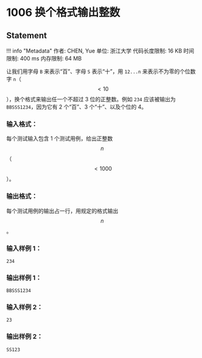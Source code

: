 
# 1006 换个格式输出整数

## Statement

!!! info "Metadata"
    作者: CHEN, Yue
    单位: 浙江大学
    代码长度限制: 16 KB
    时间限制: 400 ms
    内存限制: 64 MB

让我们用字母 `B` 来表示“百”、字母 `S` 表示“十”，用 `12...n` 来表示不为零的个位数字 `n`（$$<10$$），换个格式来输出任一个不超过 3 位的正整数。例如 `234` 应该被输出为 `BBSSS1234`，因为它有 2 个“百”、3 个“十”、以及个位的 4。

### 输入格式：

每个测试输入包含 1 个测试用例，给出正整数 $$n$$（$$<1000$$）。

### 输出格式：

每个测试用例的输出占一行，用规定的格式输出 $$n$$。

### 输入样例 1：
```plaintext
234
```

### 输出样例 1：
```plaintext
BBSSS1234
```

### 输入样例 2：
```plaintext
23
```

### 输出样例 2：
```plaintext
SS123
```


